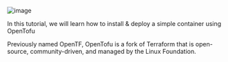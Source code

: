 ![image](https://raw.githubusercontent.com/opentofu/brand-artifacts/main/full/transparent/SVG/on-light.svg)

In this tutorial, we will learn how to install & deploy a simple container using OpenTofu

Previously named OpenTF, OpenTofu is a fork of Terraform that is open-source, community-driven, and managed by the Linux Foundation.